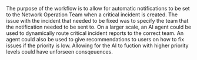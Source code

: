 The purpose of the workflow is to allow for automatic notifications to be set to the Network Operation Team when a critical incident is created. The issue with the incident that needed to be fixed was to specify the team that the notification needed to be sent to. On a larger scale, an AI agent could be used to dynamically route critical incident reports to the correct team. An agent could also be used to give recommendations to users on how to fix issues if the priority is low. Allowing for the AI to fuction with higher priority levels could have unforseen consqeuences. 
